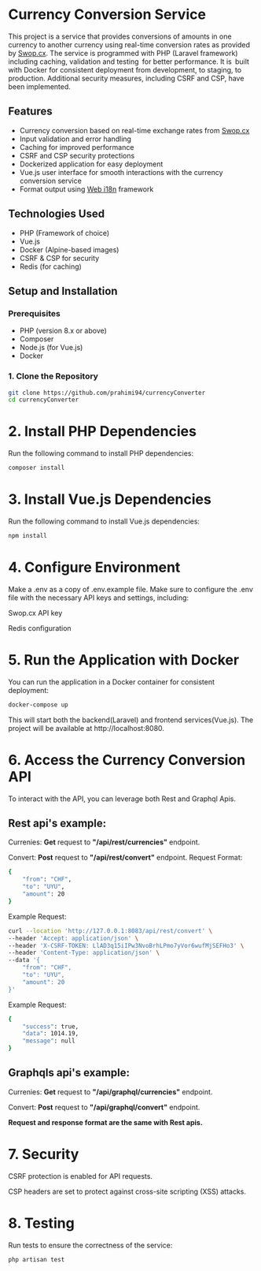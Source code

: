 # Currency Conversion Service
This project is a service that provides conversions of amounts in one currency to another currency using real-time conversion rates as provided by [Swop.cx](https://swop.cx/). The service is programmed with PHP (Laravel framework) including caching, validation and testing for better performance. It is built with Docker for consistent deployment from development, to staging, to production. Additional security measures, including CSRF and CSP, have been implemented.

## Features
- Currency conversion based on real-time exchange rates from [Swop.cx](https://swop.cx/)
- Input validation and error handling
- Caching for improved performance
- CSRF and CSP security protections
- Dockerized application for easy deployment
- Vue.js user interface for smooth interactions with the currency conversion service
- Format output using [Web i18n](https://developer.mozilla.org/en-US/docs/Web/JavaScript/Reference/Global_Objects/Intl/NumberFormat) framework

## Technologies Used
- PHP (Framework of choice)
- Vue.js
- Docker (Alpine-based images)
- CSRF & CSP for security
- Redis (for caching)

## Setup and Installation

### Prerequisites
- PHP (version 8.x or above)
- Composer
- Node.js (for Vue.js)
- Docker

### 1. Clone the Repository
```bash
git clone https://github.com/prahimi94/currencyConverter
cd currencyConverter
```

# 2. Install PHP Dependencies
Run the following command to install PHP dependencies:
```bash
composer install
```

# 3. Install Vue.js Dependencies
Run the following command to install Vue.js dependencies:
```bash
npm install
```

# 4. Configure Environment
Make a .env as a copy of .env.example file. Make sure to configure the .env file with the necessary API keys and settings, including:

Swop.cx API key

Redis configuration

# 5. Run the Application with Docker
You can run the application in a Docker container for consistent deployment:
```bash
docker-compose up
```
This will start both the backend(Laravel) and frontend services(Vue.js). The project will be available at http://localhost:8080.

# 6. Access the Currency Conversion API
To interact with the API, you can leverage both Rest and Graphql Apis. 

## Rest api's example:
Currenies: **Get** request to **"/api/rest/currencies"** endpoint.

Convert: **Post** request to **"/api/rest/convert"** endpoint.
Request Format:
```bash
{
    "from": "CHF",
    "to": "UYU",
    "amount": 20
}
```
Example Request:
```bash
curl --location 'http://127.0.0.1:8083/api/rest/convert' \
--header 'Accept: application/json' \
--header 'X-CSRF-TOKEN: LlAD3q15iIPw3NvoBrhLPmo7yVor6wufMjSEFHo3' \
--header 'Content-Type: application/json' \
--data '{
    "from": "CHF",
    "to": "UYU",
    "amount": 20
}'
```
Example Request:
```bash
{
    "success": true,
    "data": 1014.19,
    "message": null
}
```

## Graphqls api's example:
Currenies: **Get** request to **"/api/graphql/currencies"** endpoint.

Convert: **Post** request to **"/api/graphql/convert"** endpoint.

**Request and response format are the same with Rest apis.**

# 7. Security
CSRF protection is enabled for API requests.

CSP headers are set to protect against cross-site scripting (XSS) attacks.

# 8. Testing
Run tests to ensure the correctness of the service:
```bash
php artisan test
```
